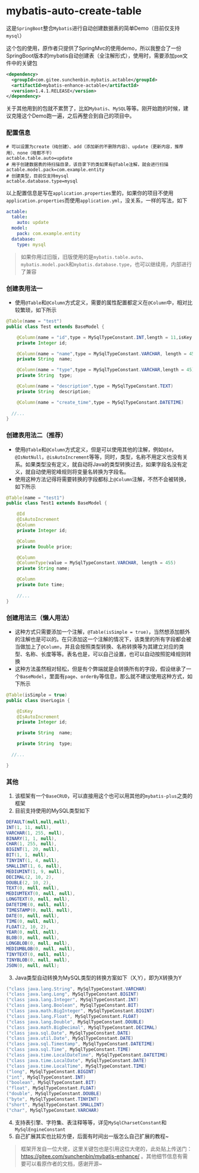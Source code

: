 # mybatis-auto-create-table
这是`SpringBoot`整合`Mybatis`进行自动创建数据表的简单Demo（目前仅支持`mysql`）

这个包的使用，原作者只提供了SpringMvc的使用demo，所以我整合了一份SpringBoot版本的mybatis自动创建表（全注解形式），使用时，需要添加`pom`文件中的关键包
```xml
<dependency>
  <groupId>com.gitee.sunchenbin.mybatis.actable</groupId>
  <artifactId>mybatis-enhance-actable</artifactId>
  <version>1.4.1.RELEASE</version>
</dependency>
```
关于其他用到的包就不累赘了，比如`Mybatis`、`MySQL`等等。刚开始跑的时候，建议克隆这个Demo跑一遍，之后再整合到自己的项目中。

### 配置信息
```properties
# 可以设置为create（纯创建）、add（添加新的不删除内容）、update（更新内容，推荐用）、none（啥都不干）
actable.table.auto=update  
# 用于创建数据表的待扫描目录，该目录下的类如果有@Table注解，就会进行扫描
actable.model.pack=com.example.entity
# 创建类型，目前仅支持mysql
actable.database.type=mysql
```
以上配置信息是写在`application.properties`里的，如果你的项目不使用`application.properties`而使用`application.yml`，没关系，一样的写法，如下
```yml
actable:
  table:
    auto: update
  model:
    pack: com.example.entity
  database:
    type: mysql
```

> 如果你用过旧版，旧版使用的是`mybatis.table.auto`、`mybatis.model.pack`和`mybatis.database.type`，也可以继续用，内部进行了兼容


### 创建表用法一

- 使用`@Table`和`@Column`方式定义，需要的属性配置都定义在`@Column`中，相对比较繁琐，如下所示
```java
@Table(name = "test")
public class Test extends BaseModel {

	@Column(name = "id",type = MySqlTypeConstant.INT,length = 11,isKey = true,isAutoIncrement = true)
	private Integer	id;

	@Column(name = "name",type = MySqlTypeConstant.VARCHAR, length = 45, defaultValue = "hello")
	private String	name;

	@Column(name = "type",type = MySqlTypeConstant.VARCHAR,length = 45)
	private String	type;

	@Column(name = "description",type = MySqlTypeConstant.TEXT)
	private String	description;

	@Column(name = "create_time",type = MySqlTypeConstant.DATETIME)
  
  //...
}
```
### 创建表用法二（推荐）
- 使用`@Table`和`@Column`方式定义，但是可以使用其他的注解，例如`@Id`，`@IsNotNull`，`@isAutoIncrement`等等，同时，类型，名称不用定义也没有关系。如果类型没有定义，就自动将Java的类型转换过去，如果字段名没有定义，就自动使用驼峰规则将变量名转换为字段名。
- 使用这种方法记得将需要转换的字段都标上`@Column`注解，不然不会被转换，如下所示
```java
@Table(name = "test1")
public class Test1 extends BaseModel {

    @Id
    @IsAutoIncrement
    @Column
    private Integer	id;

    @Column
    private Double price;

    @Column
    @ColumnType(value = MySqlTypeConstant.VARCHAR, length = 455)
    private String name;

    @Column
    private Date time;
    
    //...
}
```
### 创建用法三（懒人用法）
- 这种方式只需要添加一个注解，`@Table(isSimple = true)`，当然想添加额外的注解也是可以的。在只添加这一个注解的情况下，该类里的所有字段都会被当做加上了`@Column`，并且会按照类型转换、名称转换等为其建立对应的类型、名称、长度等等。表名也是，可以自己设置，也可以自动按照驼峰规则转换
- 这种方法虽然相对轻松，但是有个弊端就是会转换所有的字段，假设继承了一个`BaseModel`，里面有`page`、`orderBy`等信息，那么就不建议使用这种方式，如下所示
```java
@Table(isSimple = true)
public class UserLogin {

	@IsKey
	@IsAutoIncrement
	private Integer	id;

	private String	name;

	private String	type;
  
  //...

}
```

### 其他
1. 该框架有一个`BaseCRUD`，可以直接用这个也可以用其他的`mybatis-plus`之类的框架
2. 目前支持使用的MySQL类型如下
```java
DEFAULT(null,null,null),
INT(1, 11, null),
VARCHAR(1, 255, null),
BINARY(1, 1, null),
CHAR(1, 255, null),
BIGINT(1, 20, null),
BIT(1, 1, null),
TINYINT(1, 4, null),
SMALLINT(1, 6, null),
MEDIUMINT(1, 9, null),
DECIMAL(2, 10, 2),
DOUBLE(2, 10, 2),
TEXT(0, null, null),
MEDIUMTEXT(0, null, null),
LONGTEXT(0, null, null),
DATETIME(0, null, null),
TIMESTAMP(0, null, null),
DATE(0, null, null),
TIME(0, null, null),
FLOAT(2, 10, 2),
YEAR(0, null, null),
BLOB(0, null, null),
LONGBLOB(0, null, null),
MEDIUMBLOB(0, null, null),
TINYTEXT(0, null, null),
TINYBLOB(0, null, null),
JSON(0, null, null);
```
3. Java类型自动转换为MySQL类型的转换方案如下（X,Y），即为X转换为Y
```java
("class java.lang.String", MySqlTypeConstant.VARCHAR)
("class java.lang.Long", MySqlTypeConstant.BIGINT)
("class java.lang.Integer", MySqlTypeConstant.INT)
("class java.lang.Boolean", MySqlTypeConstant.BIT)
("class java.math.BigInteger", MySqlTypeConstant.BIGINT)
("class java.lang.Float", MySqlTypeConstant.FLOAT)
("class java.lang.Double", MySqlTypeConstant.DOUBLE)
("class java.math.BigDecimal", MySqlTypeConstant.DECIMAL)
("class java.sql.Date", MySqlTypeConstant.DATE)
("class java.util.Date", MySqlTypeConstant.DATE)
("class java.sql.Timestamp", MySqlTypeConstant.DATETIME)
("class java.sql.Time", MySqlTypeConstant.TIME)
("class java.time.LocalDateTime", MySqlTypeConstant.DATETIME)
("class java.time.LocalDate", MySqlTypeConstant.DATE)
("class java.time.LocalTime", MySqlTypeConstant.TIME)
("long", MySqlTypeConstant.BIGINT)
("int", MySqlTypeConstant.INT)
("boolean", MySqlTypeConstant.BIT)
("float", MySqlTypeConstant.FLOAT)
("double", MySqlTypeConstant.DOUBLE)
("byte", MySqlTypeConstant.TINYINT)
("short", MySqlTypeConstant.SMALLINT)
("char", MySqlTypeConstant.VARCHAR)
```
4. 支持表引擎、字符集、表注释等等，详见`MySqlCharsetConstant`和`MySqlEngineConstant`
5. 自己扩展其实也比较方便，后面有时间出一版怎么自己扩展的教程~

> 框架开发自一位大佬，这里关键包也是引用这位大佬的，此处贴上传送门：https://gitee.com/sunchenbin/mybatis-enhance/ 。其他细节信息有需要可以看原作者的文档，感谢开源~






